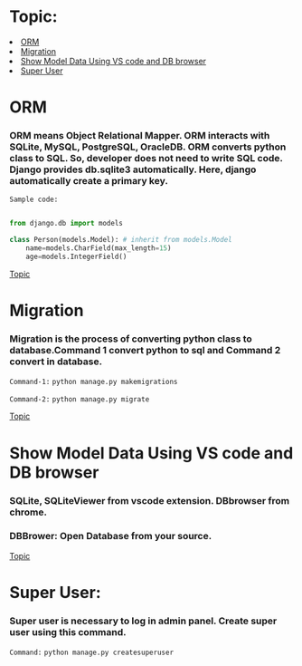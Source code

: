 <div id="topic">
    <h1>Topic:</h1>
    <li><a href="#orm">ORM</a></li>
    <li><a href="#migration">Migration</a></li>
    <li><a href="#dbBrowser">Show Model Data Using VS code and DB browser</a></li>
    <li><a href="#superUser">Super User</a></li>
</div>

<div id="orm">
    <h1>ORM</h1>
    <h3>ORM means Object Relational Mapper. ORM interacts with SQLite, MySQL, PostgreSQL, OracleDB.
        ORM converts python class to SQL. So, developer does not need to write SQL code. Django provides db.sqlite3 automatically.
        Here, django automatically create a primary key. 
    </h3>
    
`Sample code:`

```py

from django.db import models

class Person(models.Model): # inherit from models.Model
    name=models.CharField(max_length=15)
    age=models.IntegerField()


```
</div>

<div id="migration">
    <a href="#topic">Topic</a>
    <h1>Migration</h1>
    <h3>Migration is the process of converting python class to database.Command 1 convert python to sql and Command 2 convert in database.</h3>

`Command-1:` `python manage.py makemigrations`
<br>

`Command-2:` `python manage.py migrate`

</div>

<div id="dbBrowser">
    <a href="#topic">Topic</a>
    <h1>Show Model Data Using VS code and DB browser</h1>
    <h3>SQLite, SQLiteViewer  from vscode extension. DBbrowser from chrome.</h3>
    <h3>DBBrower:
        Open Database from your source.
    </h3>
</div>

<div id="superUser">
    <a href="#topic">Topic</a>
    <h1>Super User:</h1>
    <h3>Super user is necessary to log in admin panel. Create super user using this command. </h3>
    
`Command:` `python manage.py createsuperuser`
</div>